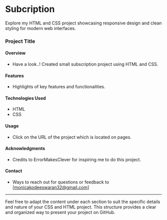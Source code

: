 # Subcription
Explore my HTML and CSS project showcasing responsive design and clean styling for modern web interfaces.

### Project Title

#### Overview
- Have a look..! Created small subscription project using HTML and CSS.

#### Features
- Highlights of key features and functionalities.

#### Technologies Used
- HTML
- CSS

#### Usage
- Click on the URL of the project which is located on pages.

#### Acknowledgments
- Credits to ErrorMakesClever for inspiring me to do this project.

#### Contact
- Ways to reach out for questions or feedback to [monicakodeeswaran32@gmail.com]

---

Feel free to adapt the content under each section to suit the specific details and nature of your CSS and HTML project. This structure provides a clear and organized way to present your project on GitHub.
